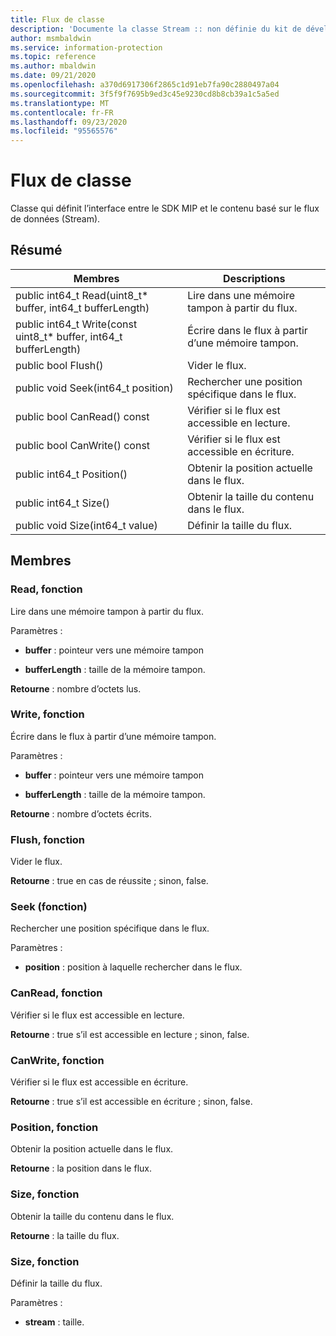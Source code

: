 ```yaml
---
title: Flux de classe
description: 'Documente la classe Stream :: non définie du kit de développement logiciel (SDK) Microsoft Information Protection (MIP).'
author: msmbaldwin
ms.service: information-protection
ms.topic: reference
ms.author: mbaldwin
ms.date: 09/21/2020
ms.openlocfilehash: a370d6917306f2865c1d91eb7fa90c2880497a04
ms.sourcegitcommit: 3f5f9f7695b9ed3c45e9230cd8b8cb39a1c5a5ed
ms.translationtype: MT
ms.contentlocale: fr-FR
ms.lasthandoff: 09/23/2020
ms.locfileid: "95565576"
---
```

# <a name="class-stream"></a>Flux de classe 
Classe qui définit l’interface entre le SDK MIP et le contenu basé sur le flux de données (Stream).
  
## <a name="summary"></a>Résumé
 Membres                        | Descriptions                                
--------------------------------|---------------------------------------------
public int64_t Read(uint8_t* buffer, int64_t bufferLength)  |  Lire dans une mémoire tampon à partir du flux.
public int64_t Write(const uint8_t* buffer, int64_t bufferLength)  |  Écrire dans le flux à partir d’une mémoire tampon.
public bool Flush()  |  Vider le flux.
public void Seek(int64_t position)  |  Rechercher une position spécifique dans le flux.
public bool CanRead() const  |  Vérifier si le flux est accessible en lecture.
public bool CanWrite() const  |  Vérifier si le flux est accessible en écriture.
public int64_t Position()  |  Obtenir la position actuelle dans le flux.
public int64_t Size()  |  Obtenir la taille du contenu dans le flux.
public void Size(int64_t value)  |  Définir la taille du flux.
  
## <a name="members"></a>Membres
  
### <a name="read-function"></a>Read, fonction
Lire dans une mémoire tampon à partir du flux.

Paramètres :  
* **buffer** : pointeur vers une mémoire tampon 


* **bufferLength** : taille de la mémoire tampon. 



  
**Retourne** : nombre d’octets lus.
  
### <a name="write-function"></a>Write, fonction
Écrire dans le flux à partir d’une mémoire tampon.

Paramètres :  
* **buffer** : pointeur vers une mémoire tampon 


* **bufferLength** : taille de la mémoire tampon. 



  
**Retourne** : nombre d’octets écrits.
  
### <a name="flush-function"></a>Flush, fonction
Vider le flux.

  
**Retourne** : true en cas de réussite ; sinon, false.
  
### <a name="seek-function"></a>Seek (fonction)
Rechercher une position spécifique dans le flux.

Paramètres :  
* **position** : position à laquelle rechercher dans le flux.


  
### <a name="canread-function"></a>CanRead, fonction
Vérifier si le flux est accessible en lecture.

  
**Retourne** : true s’il est accessible en lecture ; sinon, false.
  
### <a name="canwrite-function"></a>CanWrite, fonction
Vérifier si le flux est accessible en écriture.

  
**Retourne** : true s’il est accessible en écriture ; sinon, false.
  
### <a name="position-function"></a>Position, fonction
Obtenir la position actuelle dans le flux.

  
**Retourne** : la position dans le flux.
  
### <a name="size-function"></a>Size, fonction
Obtenir la taille du contenu dans le flux.

  
**Retourne** : la taille du flux.
  
### <a name="size-function"></a>Size, fonction
Définir la taille du flux.

Paramètres :  
* **stream** : taille.

